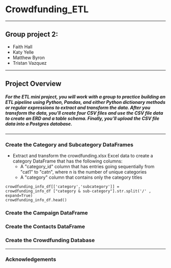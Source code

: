 # Crowdfunding_ETL
---
## Group project 2: 
- Faith Hall
- Katy Yelle
- Matthew Byron
- Tristan Vazquez
---
## Project Overview 
##### For the ETL mini project, you will work with a group to practice building an ETL pipeline using Python, Pandas, and either Python dictionary methods or regular expressions to extract and transform the data. After you transform the data, you'll create four CSV files and use the CSV file data to create an ERD and a table schema. Finally, you’ll upload the CSV file data into a Postgres database.
---
### Create the Category and Subcategory DataFrames
- Extract and transform the crowdfunding.xlsx Excel data to create a category DataFrame that has the following columns:
  - A "category_id" column that has entries going sequentially from "cat1" to "catn", where n is the number of unique categories
  - A "category" column that contains only the category titles
```
crowdfunding_info_df[['category','subcategory']] = crowdfunding_info_df ["category & sub-category"].str.split('/' , expand=True)
crowdfunding_info_df.head()
```

### Create the Campaign DataFrame

### Create the Contacts DataFrame

### Create the Crowdfunding Database

---
### Acknowledgements




